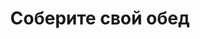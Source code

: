 ---
layout: lunch
title: "Соберите свой обед"
description: "<span class='text-primary'>Внимание!</span> Заказ обеда на текущий день должен быть оформлен <b>до 11.00</b>. Навынос или с доставкой в офис <span class='text-primary'><strong>скидка 10%</strong></span> от цен сайта!"
subdescription1: "Читайте [условия доставки](/delivery/ 'Условия доставки | ХаусФреш')"
metadescription: "Заказать Комплексный Обед в Офис. Большой выбор Блюд, Новое Домашнее Меню Каждый День. Доступные цены, Скидки. Организация Корпоративного Питания. Доставка в офис"
metakeywords: "Заказ домашних комплексных обедов: Салаты, Супы, Вторые блюда, Гарниры, Хлеб, Выпечка, Напитки. Корпоративное питание. Доставка обедов в офис Минск"
sitetitle: "Комплексные Обеды 🥗 (Корпоративное питание) | Доставка в офис"
weekMenu:
- weekDay: Открыт приём заказов на Понедельник
  day: 24 сентября
  validFromOrderDate: "2018-09-21 11:00:00"
  validToOrderDate: "2018-09-24 10:59:59"
  courses:
  - title: Салаты
    items:
    - title: Салат из белокочанной капусты
      id: 21	
      ingredients: капуста белокочанная, морковь свежая, заправка
      weight: 150
      price: 1.65
    - title: Салат «Радужный»
      id: 22
      ingredients: ветчина, огурец свежий, редис, помидор свежий, морковь, яйцо, заправка
      weight: 150
      price: 2.40
    - title: Салат «Лесная Иллюзия» 
      id: 23
      ingredients: грибы маринованные, ветчина, овощи отварные, овощи маринованные, яйцо, майонез
      weight: 150
      price: 2.95
  - title: Супы
    items:  
    - title: Суп гороховый с беконом
      id: 24
      ingredients: 
      weight: 250
      price: 2.45
    - title: Рассольник Ленинградский
      id: 25
      ingredients: 
      weight: 250/20
      price: 2.15
  - title: Вторые блюда
    items:
    - title: Говядина, тушенная с черносливом
      id: 26
      ingredients: говядина, специи, соус
      weight: 75/75
      price: 3.95
    - title: Котлета «Нясвiж»
      id: 27
      ingredients: свинина, специи
      weight: 125
      price: 3.45
    - title: Птица жареная с соусом томатным с грибами
      id: 28
      ingredients: птица, грибы, специи, соус
      weight: 100/50
      price: 3.60
  - title: Гарниры
    items:
    - title: Рис с овощами
      id: 29
      ingredients: 
      weight: 150
      price: 1.10
    - title: Каша рассыпчатая с грибами и луком гречневая
      id: 30
      ingredients: 
      weight: 150
      price: 1.10
- weekDay: Открыт приём заказов на Вторник
  day: 25 сентября 
  validFromOrderDate: "2018-09-24 11:00:00"
  validToOrderDate: "2018-09-25 10:59:59"
  courses:
  - title: Салаты
    items:
    - title: Салат «Любительский»
      id: 31
      ingredients: печень трески, картофель отварной, лук, горош.конс, майонез
      weight: 150
      price: 2.95
    - title: Салат с крабовыми палочками и кукурузой
      id: 32
      ingredients: крабовые палочки, рис отварной, овощи маринованные, майонез
      weight: 150
      price: 2.45
    - title: Салат «Белые росы»
      id: 33
      ingredients: свинина, грибы маринованные, овощи маринованные, горошек, майонез
      weight: 150
      price: 2.95
  - title: Супы
    items:  
    - title: Суп картофельный с мясными фрикадельками
      id: 34
      ingredients: 
      weight: 250/25
      price: 2.15
    - title: Борщ «Могилевский»
      id: 35
      ingredients: 
      weight: 250/20
      price: 1.95
  - title: Вторые блюда
    items:
    - title: Голубцы с мясом и рисом
      id: 36
      ingredients: свинина, говядина, рис, капуста белокочанная, сметана, специи
      weight: 210/40
      price: 3.85
    - title: Эскалоп с помидорами
      id: 37
      ingredients: свинина, помидор, специи
      weight: 130
      price: 3.65
    - title: Котлеты домашние
      id: 38
      ingredients: свинина, говядина, специи
      weight: 100
      price: 2.45
  - title: Гарниры
    items:
    - title: Картофельное пюре
      id: 39
      ingredients: 
      weight: 150
      price: 0.95
    - title: Овощи запеченные «Калейдоскоп»
      id: 40
      ingredients: 
      weight: 150
      price: 1.55
- weekDay: Открыт приём заказов на Среду
  day: 26 сентября
  validFromOrderDate: "2018-09-25 11:00:00"
  validToOrderDate: "2018-09-26 10:59:59"
  courses:
  - title: Салаты
    items:
    - title: Салат «Белорусский»
      id: 41
      ingredients: грибы, печень отварная, огурец маринованный, яйцо, майонез
      weight: 150
      price: 2.60
    - title: Винегрет с фасолью
      id: 42
      ingredients: овощи отварные, овощи маринованные, фасоль, заправка
      weight: 150
      price: 1.95
    - title: Салат-коктейль с ветчиной и сыром
      id: 43
      ingredients: ветчина, овощи, сыр, майонез
      weight: 150
      price: 2.45
  - title: Супы
    items:  
    - title: Суп перловый с грибами
      id: 44
      ingredients: 
      weight: 250/20
      price: 1.85
    - title: Солянка сборная мясная
      id: 45
      ingredients: 
      weight: 250/30
      price: 2.95
  - title: Вторые блюда
    items:
    - title: Плов из птицы
      id: 46
      ingredients: птица, рис, овощи, специи
      weight: 250
      price: 3.80
    - title: Котлеты с сыром и морковью    
      id: 47
      ingredients: свинина, сыр, морковь специи
      weight: 115
      price: 3.10
    - title: Птица запеченная с помидорами
      id: 48
      ingredients: птица, помидор, сыр, специи
      weight: 100
      price: 3.45
  - title: Гарниры
    items:
    - title: Картофель, тушенный с грибами в сметане
      id: 49
      ingredients: 
      weight: 200
      price: 1.50
    - title: Каша перловая рассыпчатая
      id: 50
      ingredients: 
      weight: 150
      price: 0.90
- weekDay: Открыт приём заказов на Четверг
  day: 27 сентября
  validFromOrderDate: "2018-09-26 11:00:00"
  validToOrderDate: "2018-09-27 10:59:59"
  courses:
  - title: Салаты
    items:
    - title: Салат «Мексиканский с фасолью»
      id: 51
      ingredients: филе птицы, сыр Фета, огурец свежий, помидор свежий, фасоль, заправка
      weight: 150
      price: 3.10
    - title: Салат «Папараць-кветка»
      id: 52
      ingredients: говядина отварная, ветчина, овощи, яйцо, майонез
      weight: 150
      price: 2.95
    - title: Салат из свежих помидоров и огурцов
      id: 53
      ingredients: овощи свежие, заправка
      weight: 150
      price: 2.20
  - title: Супы
    items:  
    - title: Щи кислые с грибами
      id: 54
      ingredients: 
      weight: 250/30
      price: 1.90
    - title: Уха ростовская
      id: 55
      ingredients: 
      weight: 250
      price: 2.85
  - title: Вторые блюда
    items:
    - title: Перец фаршированный мясом и рисом
      id: 56
      ingredients: свинина, крупа рисовая, лук, перец свежий, специи
      weight: 194/50
      price: 3.85
    - title: Рыба, запеченная с грибами
      id: 57
      ingredients: рыба треска, сыр, грибы, специи
      weight: 90
      price: 3.45
    - title: Жаркое по-домашнему
      id: 58
      ingredients: свинина, овощи тушенные, специи
      weight: 325
      price: 3.80
  - title: Гарниры
    items:
    - title: Рис с овощами
      id: 59
      ingredients: 
      weight: 150
      price: 1.10
    - title: Макароны отварные
      id: 60
      ingredients: 
      weight: 150
      price: 0.65
- weekDay: Открыт приём заказов на Пятницу
  day: 21 сентября
  validFromOrderDate: "2018-09-20 11:00:00"
  validToOrderDate: "2018-09-21 10:59:59"
  courses:
  - title: Салаты
    items:
    - title: Салат из помидоров, капусты и сладкого перца
      id: 61
      ingredients: помидор свежий, капуста белокочанная, перец свежий, майонез
      weight: 150
      price: 2.15
    - title: Салат «Праздничный» 
      id: 62
      ingredients: говядина отварная, морковь, огурец консервированный, майонез
      weight: 150
      price: 3.15
    - title: Салат-коктейль с ветчиной и сыром
      id: 63
      ingredients: ветчина, овощи, сыр, майонез
      weight: 150
      price: 2.45
  - title: Супы
    items:  
    - title: Солянка сборная мясная
      id: 64
      ingredients: 
      weight: 250/30
      price: 2.95
    - title: Суп-лапша домашняя с курицей
      id: 65
      ingredients: 
      weight: 250/30
      price: 2.15
  - title: Вторые блюда
    items:
    - title: Котлета «Нясвiж»
      id: 66
      ingredients: свинина, специи
      weight: 125
      price: 3.45
    - title: Эскалоп с помидорами
      id: 67
      ingredients: свинина, помидор, специи
      weight: 130
      price: 3.65
    - title: Котлета по-киевски
      id: 68	
      ingredients: птица, масло сливочное, сыр, специи
      weight: 125
      price: 3.40
  - title: Гарниры
    items:
    - title: Капуста тушеная
      id: 69
      ingredients: 
      weight: 200
      price: 1.25
    - title: Картофельное пюре
      id: 70
      ingredients: 
      weight: 150
      price: 0.95
sharedCourses:
- title: Хлеб
  items:
  - title: Хлеб белый
    id: 1111
    ingredients: 
    weight: 40
    price: 0.10
  - title: Хлеб тёмный
    id: 1112    
    ingredients: 
    weight: 40
    price: 0.10
  - title: Хлеб белый (2 порции)
    id: 1113
    ingredients: 
    weight: 80
    price: 0.20
  - title: Хлеб тёмный (2 порции)
    id: 1114    
    ingredients: 
    weight: 80
    price: 0.20
- title: Соусы
  items:
  - title: Сметана
    id: 1140
    ingredients: 
    weight: 50
    price: 0.50
  - title: Кетчуп томатный
    id: 1141    
    ingredients: 
    weight: 50
    price: 0.50
  - title: Майонез
    id: 1142
    ingredients: 
    weight: 50
    price: 0.50
- title: Выпечка
  items:
  - title: Сметанник
    id: 1115    
    ingredients: 
    weight: 75
    price: 0.85
  - title: Булочка чайная с творогом
    id: 1116    
    ingredients: 
    weight: 50
    price: 0.65
  - title: Маффин в ассортименте
    id: 1117    
    ingredients: 
    weight: 115
    price: 1.50
  - title: Круассан с шоколадом
    id: 1118    
    ingredients: 
    weight: 50
    price: 1.10
  - title: Круассан со сгущёнкой
    id: 1119    
    ingredients: 
    weight: 50
    price: 1.10
  - title: Слойка с вишней
    id: 1120    
    ingredients: 
    weight: 75
    price: 1.10
  - title: Слойка со сгущёнкой
    id: 1121    
    ingredients: 
    weight: 75
    price: 1.10
  - title: Слойка с сыром
    id: 1122    
    ingredients: 
    weight: 75
    price: 1.10
- title: Напитки
  items:
  - title: Холодный чай Фьюз Ти
    id: 1133
    ingredients: 
    weight: 500
    price: 2.50
  - title: Напиток Кока-Кола
    id: 1134
    ingredients: 
    weight: 500
    price: 2.00
  - title: Напиток Спрайт
    id: 1135
    ingredients: 
    weight: 500
    price: 2.00
  - title: Напиток Фанта Апельсин
    id: 1136
    ingredients: 
    weight: 500
    price: 2.00
  - title: Питьевая вода Бонаква
    id: 1137
    ingredients: 
    weight: 500
    price: 1.50
---